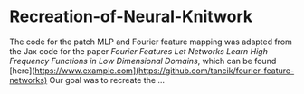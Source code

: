 # Recreation-of-Neural-Knitwork


The code for the patch MLP and Fourier feature mapping was adapted from the Jax code for the paper *Fourier Features Let Networks Learn High Frequency Functions in Low Dimensional Domains*, which can be found [here](https://www.example.com](https://github.com/tancik/fourier-feature-networks) Our goal was to recreate the ...
